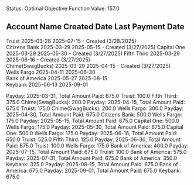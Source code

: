 Status: Optimal
Objective Function Value: 157.0


Account Name        Created Date   Last Payment Date   
-------------------------------------------------------
Truist              2025-03-28     2025-07-15  - Created (3/28/2025)       
Citizens Bank       2025-03-29     2025-05-15  - Created (3/27/2025)
Capital One         2025-03-29     2025-05-30  - Created (3/27/2025)
Fifth Third         2025-03-29     2025-06-16  - Created (3/27/2025)       
Chime(SwagBucks)    2025-03-29     2025-04-15  - Created (3/27/2025)       
Wells Fargo         2025-04-11     2025-06-30          
Bank of America     2025-05-27     2025-08-15          
Keybank             2025-06-13     2025-09-01          


Payday: 2025-03-31, Total Amount Paid: 675.0
    Truist: 100.0
    Fifth Third: 375.0
    Chime(SwagBucks): 200.0
Payday: 2025-04-15, Total Amount Paid: 675.0
    Truist: 175.0
    Chime(SwagBucks): 200.0
    Wells Fargo: 300.0
Payday: 2025-04-30, Total Amount Paid: 675.0
    Citizens Bank: 500.0
    Wells Fargo: 175.0
Payday: 2025-05-15, Total Amount Paid: 675.0
    Capital One: 500.0
    Wells Fargo: 175.0
Payday: 2025-05-30, Total Amount Paid: 675.0
    Capital One: 500.0
    Wells Fargo: 175.0
Payday: 2025-06-16, Total Amount Paid: 650.0
    Truist: 525.0
    Fifth Third: 125.0
Payday: 2025-06-30, Total Amount Paid: 675.0
    Truist: 100.0
    Wells Fargo: 175.0
    Bank of America: 400.0
Payday: 2025-07-15, Total Amount Paid: 675.0
    Truist: 100.0
    Bank of America: 575.0
Payday: 2025-07-31, Total Amount Paid: 675.0
    Bank of America: 350.0
    Keybank: 325.0
Payday: 2025-08-15, Total Amount Paid: 675.0
    Bank of America: 675.0
Payday: 2025-09-01, Total Amount Paid: 675.0
    Keybank: 675.0
